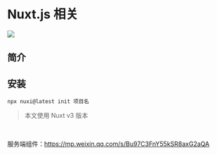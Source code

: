 # Nuxt.js 相关

![](/images/nuxt3-js.webp)

## 简介

## 安装

```shell
npx nuxi@latest init 项目名
```

> 本文使用 Nuxt v3 版本

<br/>

服务端组件：https://mp.weixin.qq.com/s/Bu97C3FnY55kSR8axG2aQA
